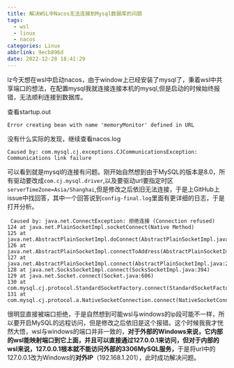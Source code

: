 ```yaml
---
title: 解决WSL中Nacos无法连接到Mysql数据库的问题
tags:
  - wsl
  - linux
  - nacos
categories: Linux
abbrlink: 9ecb896d
date: 2022-12-28 18:41:29
---
```


lz今天想在wsl中启动nacos，由于window上已经安装了mysql了，秉着wsl中共享端口的想法，在配置mysql我就连接连接本机的mysql,但是启动的时候始终报错，无法顺利连接到数据库。

查看startup.out

 `Error creating bean with name 'memoryMonitor' defined in URL`

没有什么实际的发现，继续查看nacos.log

`Caused by: com.mysql.cj.exceptions.CJCommunicationsException: Communications link failure`

可以看到就是mysql的连接有问题。刚开始自然想到由于MySQL的版本是8.0，所有驱动要改成`com.cj.mysql.driver`,以及要驱动url要指定时区`serverTimeZone=Asia/Shanghai`,但是修改之后依旧无法连接，于是上GitHub上issue中找回答，其中一个回答说到`config-final.log`里面有更详细的日志，于是打开分析。

```
 Caused by: java.net.ConnectException: 拒绝连接 (Connection refused)
124 at java.net.PlainSocketImpl.socketConnect(Native Method)
125 at java.net.AbstractPlainSocketImpl.doConnect(AbstractPlainSocketImpl.java:476)
126 at java.net.AbstractPlainSocketImpl.connectToAddress(AbstractPlainSocketImpl.java:218)
127 at java.net.AbstractPlainSocketImpl.connect(AbstractPlainSocketImpl.java:200)
128 at java.net.SocksSocketImpl.connect(SocksSocketImpl.java:394)
129 at java.net.Socket.connect(Socket.java:606)
130 at com.mysql.cj.protocol.StandardSocketFactory.connect(StandardSocketFactory.java:156)
131 at com.mysql.cj.protocol.a.NativeSocketConnection.connect(NativeSocketConnection.java:63)
```

很明显直接被端口拒绝，于是自然想到可能wsl与windows的ip段可能不一样，所以要开启MySQL的远程访问，但是修改之后依旧是这个报错。这个时候我我才恍然大悟，wsl与windows的端口并非一致的，<strong>对于外部的Windows来说，它内部的wsl能映射端口到它上面，并且可以直接通过127.0.0.1来访问，但对于内部的wsl来说，127.0.0.1根本就不能访问外部的3306MySQL服务，</strong>于是将url中的127.0.0.1改为Windows的**对外IP**（192.168.1.201），此时成功解决问题。

